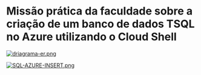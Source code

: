 ﻿# Missão prática da faculdade sobre a criação de um banco de dados TSQL no Azure utilizando o Cloud Shell


[![driagrama-er.png](https://i.postimg.cc/wTj257fK/driagrama-er.png)](https://postimg.cc/K4CtxvhQ)

[![SQL-AZURE-INSERT.png](https://i.postimg.cc/BQscRQGM/SQL-AZURE-INSERT.png)](https://postimg.cc/CdPqq05q)

